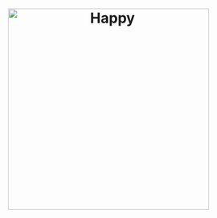 <h1 align="center">
    <img alt="Happy" title="Happy" src="https://blog.vulpi.com.br/wp-content/uploads/2018/01/python-1.png" width="400px"/>
</h1>

